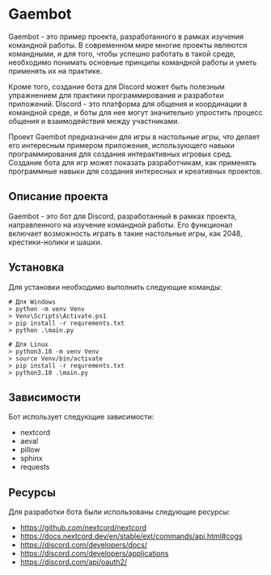 # Gaembot

Gaembot - это пример проекта, разработанного в рамках изучения командной работы. В современном мире многие проекты являются командными, и для того, чтобы успешно работать в такой среде, необходимо понимать основные принципы командной работы и уметь применять их на практике.

Кроме того, создание бота для Discord может быть полезным упражнением для практики программирования и разработки приложений. Discord - это платформа для общения и координации в командной среде, и боты для нее могут значительно упростить процесс общения и взаимодействия между участниками.

Проект Gaembot предназначен для игры в настольные игры, что делает его интересным примером приложения, использующего навыки программирования для создания интерактивных игровых сред. Создание бота для игр может показать разработчикам, как применять программные навыки для создания интересных и креативных проектов.

## Описание проекта

Gaembot - это бот для Discord, разработанный в рамках проекта, направленного на изучение командной работы. Его функционал включает возможность играть в такие настольные игры, как 2048, крестики-нолики и шашки.

## Установка

Для установки необходимо выполнить следующие команды:

```shell-session
# Для Windows
> python -m venv Venv 
> Venv\Scripts\Activate.ps1
> pip install -r requrements.txt
> python .\main.py
```

```shell-session
# Для Linux
> python3.10 -m venv Venv 
> source Venv/bin/activate
> pip install -r requrements.txt
> python3.10 .\main.py
```

## Зависимости

Бот использует следующие зависимости:

- nextcord
- aeval
- pillow
- sphinx
- requests

## Ресурсы

Для разработки бота были использованы следующие ресурсы:

- https://github.com/nextcord/nextcord
- https://docs.nextcord.dev/en/stable/ext/commands/api.html#cogs
- https://discord.com/developers/docs/
- https://discord.com/developers/applications
- https://discord.com/api/oauth2/